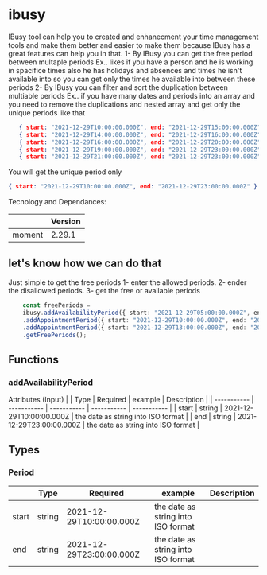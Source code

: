 # ibusy

IBusy tool can help you to created and enhanecment your time management tools and make them better and easier to make them because 
IBusy has a great features can help you in that.
1- By IBusy you can get the free period between multaple periods 
Ex..
likes if you have a person and he is working in spacifice times also he has holidays and absences and times he isn't available into so you can get only the times he available into between these periods 
2- By IBusy you can filter and sort the duplication between multiable periods 
Ex..
if you have many dates and periods into an array and you need to remove the duplications and nested array 
and get only the unique periods like that 
``` json
   { start: "2021-12-29T10:00:00.000Z", end: "2021-12-29T15:00:00.000Z" }
   { start: "2021-12-29T14:00:00.000Z", end: "2021-12-29T16:00:00.000Z" }
   { start: "2021-12-29T16:00:00.000Z", end: "2021-12-29T20:00:00.000Z" }
   { start: "2021-12-29T19:00:00.000Z", end: "2021-12-29T23:00:00.000Z" }
   { start: "2021-12-29T21:00:00.000Z", end: "2021-12-29T23:00:00.000Z" }
```
You will get the unique period only 

```json
{ start: "2021-12-29T10:00:00.000Z", end: "2021-12-29T23:00:00.000Z" }
```
Tecnology and Dependances:

|             | Version     |
| ----------- | ----------- |
|   moment    |   2.29.1    |

## let's know how we can do that 

Just simple to get the free periods 
1- enter the allowed periods.
2- ender the disallowed periods.
3- get the free or available periods 
```typescript 
    const freePeriods = 
    ibusy.addAvailabilityPeriod({ start: "2021-12-29T05:00:00.000Z", end: "2021-12-29T22:00:00.000Z" }) // Work from 2021-12-29 05:00 to 2021-12-29 22:00
    .addAppointmentPeriod({ start: "2021-12-29T10:00:00.000Z", end: "2021-12-29T12:00:00.000Z" }) // Off from 2021-12-29 10:00 to 2021-12-29 12:00
    .addAppointmentPeriod({ start: "2021-12-29T13:00:00.000Z", end: "2021-12-29T15:00:00.000Z" }) // Off from 2021-12-29 13:00 to 2021-12-29 15:00
    .getFreePeriods();
```

## Functions

### addAvailabilityPeriod
Attributes (Input)
|             |  Type   | Required  |   example   | Description |
| ----------- | ----------- | ----------- | ----------- | ----------- |
|   start     | string  |   2021-12-29T10:00:00.000Z | the date as string into ISO format |
|   end     | string  |   2021-12-29T23:00:00.000Z | the date as string into ISO format |

## Types

### Period

|             |  Type   | Required  |   example   | Description |
| ----------- | ----------- | ----------- | ----------- | ----------- |
|   start     | string  |   2021-12-29T10:00:00.000Z | the date as string into ISO format |
|   end       | string  |   2021-12-29T23:00:00.000Z | the date as string into ISO format |


